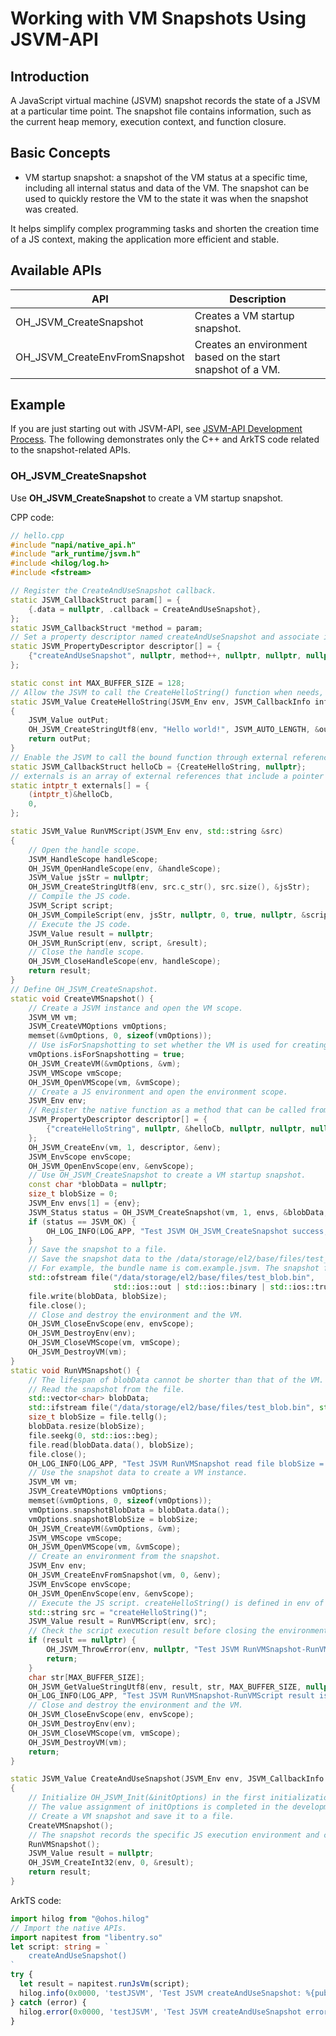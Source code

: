# Working with VM Snapshots Using JSVM-API

## Introduction

A JavaScript virtual machine (JSVM) snapshot records the state of a JSVM at a particular time point. The snapshot file contains information, such as the current heap memory, execution context, and function closure.

## Basic Concepts

- VM startup snapshot: a snapshot of the VM status at a specific time, including all internal status and data of the VM. The snapshot can be used to quickly restore the VM to the state it was when the snapshot was created.

It helps simplify complex programming tasks and shorten the creation time of a JS context, making the application more efficient and stable. 

## Available APIs

| API                      | Description                      |
|----------------------------|-------------------------------|
| OH_JSVM_CreateSnapshot     | Creates a VM startup snapshot.       |
|OH_JSVM_CreateEnvFromSnapshot| Creates an environment based on the start snapshot of a VM.|
## Example

If you are just starting out with JSVM-API, see [JSVM-API Development Process](use-jsvm-process.md). The following demonstrates only the C++ and ArkTS code related to the snapshot-related APIs.

### OH_JSVM_CreateSnapshot

Use **OH_JSVM_CreateSnapshot** to create a VM startup snapshot.

CPP code:

```cpp
// hello.cpp
#include "napi/native_api.h"
#include "ark_runtime/jsvm.h"
#include <hilog/log.h>
#include <fstream>

// Register the CreateAndUseSnapshot callback.
static JSVM_CallbackStruct param[] = {
    {.data = nullptr, .callback = CreateAndUseSnapshot},
};
static JSVM_CallbackStruct *method = param;
// Set a property descriptor named createAndUseSnapshot and associate it with a callback. This allows the CreateAndUseSnapshot callback to be called from JS.
static JSVM_PropertyDescriptor descriptor[] = {
    {"createAndUseSnapshot", nullptr, method++, nullptr, nullptr, nullptr, JSVM_DEFAULT},
};

static const int MAX_BUFFER_SIZE = 128;
// Allow the JSVM to call the CreateHelloString() function when needs, using the callback struct and external references.
static JSVM_Value CreateHelloString(JSVM_Env env, JSVM_CallbackInfo info)
{
    JSVM_Value outPut;
    OH_JSVM_CreateStringUtf8(env, "Hello world!", JSVM_AUTO_LENGTH, &outPut);
    return outPut;
}
// Enable the JSVM to call the bound function through external references.
static JSVM_CallbackStruct helloCb = {CreateHelloString, nullptr};
// externals is an array of external references that include a pointer to helloCb.
static intptr_t externals[] = {
    (intptr_t)&helloCb,
    0,
};

static JSVM_Value RunVMScript(JSVM_Env env, std::string &src)
{
    // Open the handle scope.
    JSVM_HandleScope handleScope;
    OH_JSVM_OpenHandleScope(env, &handleScope);
    JSVM_Value jsStr = nullptr;
    OH_JSVM_CreateStringUtf8(env, src.c_str(), src.size(), &jsStr);
    // Compile the JS code.
    JSVM_Script script;
    OH_JSVM_CompileScript(env, jsStr, nullptr, 0, true, nullptr, &script);
    // Execute the JS code.
    JSVM_Value result = nullptr;
    OH_JSVM_RunScript(env, script, &result);
    // Close the handle scope.
    OH_JSVM_CloseHandleScope(env, handleScope);
    return result;
}
// Define OH_JSVM_CreateSnapshot.
static void CreateVMSnapshot() {
    // Create a JSVM instance and open the VM scope.
    JSVM_VM vm;
    JSVM_CreateVMOptions vmOptions;
    memset(&vmOptions, 0, sizeof(vmOptions));
    // Use isForSnapshotting to set whether the VM is used for creating snapshots.
    vmOptions.isForSnapshotting = true;
    OH_JSVM_CreateVM(&vmOptions, &vm);
    JSVM_VMScope vmScope;
    OH_JSVM_OpenVMScope(vm, &vmScope);
    // Create a JS environment and open the environment scope.
    JSVM_Env env;
    // Register the native function as a method that can be called from JS.
    JSVM_PropertyDescriptor descriptor[] = {
        {"createHelloString", nullptr, &helloCb, nullptr, nullptr, nullptr, JSVM_DEFAULT},
    };
    OH_JSVM_CreateEnv(vm, 1, descriptor, &env);
    JSVM_EnvScope envScope;
    OH_JSVM_OpenEnvScope(env, &envScope);
    // Use OH_JSVM_CreateSnapshot to create a VM startup snapshot.
    const char *blobData = nullptr;
    size_t blobSize = 0;
    JSVM_Env envs[1] = {env};
    JSVM_Status status = OH_JSVM_CreateSnapshot(vm, 1, envs, &blobData, &blobSize);
    if (status == JSVM_OK) {
        OH_LOG_INFO(LOG_APP, "Test JSVM OH_JSVM_CreateSnapshot success, blobSize = : %{public}ld", blobSize);
    }
    // Save the snapshot to a file.
    // Save the snapshot data to the /data/storage/el2/base/files/test_blob.bin directory, which is a sandbox directory.
    // For example, the bundle name is com.example.jsvm. The snapshot file is saved in /data/app/el2/100/base/com.example.jsvm/files/test_blob.bin.
    std::ofstream file("/data/storage/el2/base/files/test_blob.bin",
                       std::ios::out | std::ios::binary | std::ios::trunc);
    file.write(blobData, blobSize);
    file.close();
    // Close and destroy the environment and the VM.
    OH_JSVM_CloseEnvScope(env, envScope);
    OH_JSVM_DestroyEnv(env);
    OH_JSVM_CloseVMScope(vm, vmScope);
    OH_JSVM_DestroyVM(vm);
}
static void RunVMSnapshot() {
    // The lifespan of blobData cannot be shorter than that of the VM.
    // Read the snapshot from the file.
    std::vector<char> blobData;
    std::ifstream file("/data/storage/el2/base/files/test_blob.bin", std::ios::in | std::ios::binary | std::ios::ate);
    size_t blobSize = file.tellg();
    blobData.resize(blobSize);
    file.seekg(0, std::ios::beg);
    file.read(blobData.data(), blobSize);
    file.close();
    OH_LOG_INFO(LOG_APP, "Test JSVM RunVMSnapshot read file blobSize = : %{public}ld", blobSize);
    // Use the snapshot data to create a VM instance.
    JSVM_VM vm;
    JSVM_CreateVMOptions vmOptions;
    memset(&vmOptions, 0, sizeof(vmOptions));
    vmOptions.snapshotBlobData = blobData.data();
    vmOptions.snapshotBlobSize = blobSize;
    OH_JSVM_CreateVM(&vmOptions, &vm);
    JSVM_VMScope vmScope;
    OH_JSVM_OpenVMScope(vm, &vmScope);
    // Create an environment from the snapshot.
    JSVM_Env env;
    OH_JSVM_CreateEnvFromSnapshot(vm, 0, &env);
    JSVM_EnvScope envScope;
    OH_JSVM_OpenEnvScope(env, &envScope);
    // Execute the JS script. createHelloString() is defined in env of the snapshot record.
    std::string src = "createHelloString()";
    JSVM_Value result = RunVMScript(env, src);
    // Check the script execution result before closing the environment.
    if (result == nullptr) {
        OH_JSVM_ThrowError(env, nullptr, "Test JSVM RunVMSnapshot-RunVMScript result is nullptr");
        return;
    }
    char str[MAX_BUFFER_SIZE];
    OH_JSVM_GetValueStringUtf8(env, result, str, MAX_BUFFER_SIZE, nullptr);
    OH_LOG_INFO(LOG_APP, "Test JSVM RunVMSnapshot-RunVMScript result is: %{public}s", str);
    // Close and destroy the environment and the VM.
    OH_JSVM_CloseEnvScope(env, envScope);
    OH_JSVM_DestroyEnv(env);
    OH_JSVM_CloseVMScope(vm, vmScope);
    OH_JSVM_DestroyVM(vm);
    return;
}

static JSVM_Value CreateAndUseSnapshot(JSVM_Env env, JSVM_CallbackInfo info)
{
    // Initialize OH_JSVM_Init(&initOptions) in the first initialization of RunJsVm() in the development process. The initialization can be performed only once.
    // The value assignment of initOptions is completed in the development process.
    // Create a VM snapshot and save it to a file.
    CreateVMSnapshot();
    // The snapshot records the specific JS execution environment and can be used to quickly restore the JS execution context environment across processes.
    RunVMSnapshot();
    JSVM_Value result = nullptr;
    OH_JSVM_CreateInt32(env, 0, &result);
    return result;
}
```

ArkTS code:

```ts
import hilog from "@ohos.hilog"
// Import the native APIs.
import napitest from "libentry.so"
let script: string = `
    createAndUseSnapshot()
`
try {
  let result = napitest.runJsVm(script);
  hilog.info(0x0000, 'testJSVM', 'Test JSVM createAndUseSnapshot: %{public}s', result);
} catch (error) {
  hilog.error(0x0000, 'testJSVM', 'Test JSVM createAndUseSnapshot error: %{public}s', error.message);
}
```
